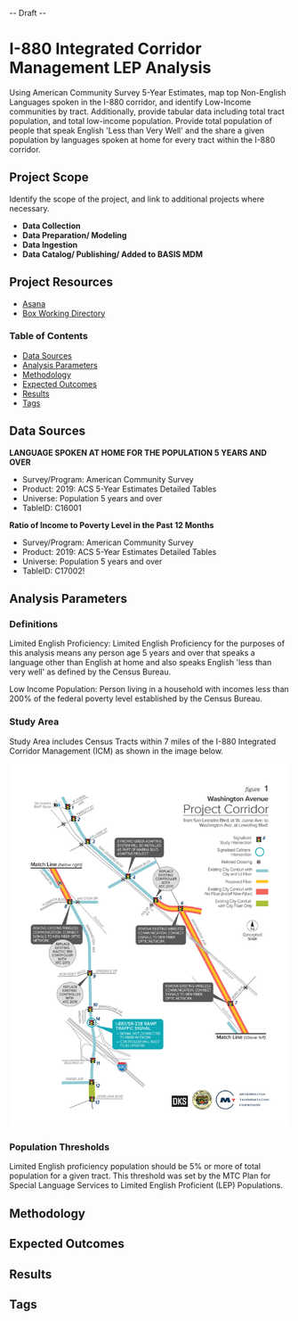 -- Draft --

# I-880 Integrated Corridor Management LEP Analysis

Using American Community Survey 5-Year Estimates, map top Non-English Languages spoken in the I-880 corridor, and identify Low-Income communities by tract. Additionally, provide tabular data including total tract population, and total low-income population. Provide total population of people that speak English 'Less than Very Well' and the share a given population by languages spoken at home for every tract within the I-880 corridor.

## Project Scope

Identify the scope of the project, and link to additional projects where necessary.

- **Data Collection**
- **Data Preparation/ Modeling**
- **Data Ingestion**
- **Data Catalog/ Publishing/ Added to BASIS MDM**

## Project Resources

- [Asana](https://app.asana.com/0/304776046055605/1202520923631300/f) 
- [Box Working Directory](https://mtcdrive.box.com/s/o4vtwjow5u435sc7sgvqbyz78xyhrh0g)  

### Table of Contents

- [Data Sources](#data-sources)
- [Analysis Parameters](#analysis-parameters)
- [Methodology](#methodology)
- [Expected Outcomes](#expected-outcomes)
- [Results](#results)
- [Tags](#tags)

## Data Sources

**LANGUAGE SPOKEN AT HOME FOR THE POPULATION 5 YEARS AND OVER**
- Survey/Program: American Community Survey
- Product: 2019: ACS 5-Year Estimates Detailed Tables
- Universe: Population 5 years and over
- TableID: C16001

**Ratio of Income to Poverty Level in the Past 12 Months**
- Survey/Program: American Community Survey
- Product: 2019: ACS 5-Year Estimates Detailed Tables
- Universe: Population 5 years and over
- TableID: C17002!

## Analysis Parameters

### Definitions 

Limited English Proficiency: Limited English Proficiency for the purposes of this analysis means any person age 5 years and over that speaks a language other than English at home and also speaks English 'less than very well' as defined by the Census Bureau.

Low Income Population: Person living in a household with incomes less than 200% of the federal poverty level established by the Census Bureau.

### Study Area
    
Study Area includes Census Tracts within 7 miles of the I-880 Integrated Corridor Management (ICM) as shown in the image below.

![corridor area](Images/I-880_ICM_Limits.png)
    
### Population Thresholds

Limited English proficiency population should be 5% or more of total population for a given tract. This threshold was set by the MTC Plan for Special Language Services to Limited English Proficient (LEP) Populations. 

## Methodology

## Expected Outcomes

## Results

## Tags
